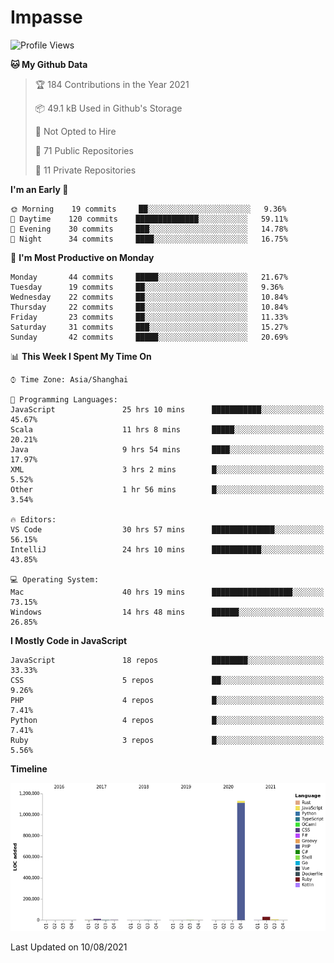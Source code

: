 # Impasse

<!--START_SECTION:waka-->
![Profile Views](http://img.shields.io/badge/Profile%20Views-1-blue)

**🐱 My Github Data** 

> 🏆 184 Contributions in the Year 2021
 > 
> 📦 49.1 kB Used in Github's Storage 
 > 
> 🚫 Not Opted to Hire
 > 
> 📜 71 Public Repositories 
 > 
> 🔑 11 Private Repositories  
 > 
**I'm an Early 🐤** 

```text
🌞 Morning    19 commits     ██░░░░░░░░░░░░░░░░░░░░░░░   9.36% 
🌆 Daytime    120 commits    ██████████████░░░░░░░░░░░   59.11% 
🌃 Evening    30 commits     ███░░░░░░░░░░░░░░░░░░░░░░   14.78% 
🌙 Night      34 commits     ████░░░░░░░░░░░░░░░░░░░░░   16.75%

```
📅 **I'm Most Productive on Monday** 

```text
Monday       44 commits     █████░░░░░░░░░░░░░░░░░░░░   21.67% 
Tuesday      19 commits     ██░░░░░░░░░░░░░░░░░░░░░░░   9.36% 
Wednesday    22 commits     ██░░░░░░░░░░░░░░░░░░░░░░░   10.84% 
Thursday     22 commits     ██░░░░░░░░░░░░░░░░░░░░░░░   10.84% 
Friday       23 commits     ██░░░░░░░░░░░░░░░░░░░░░░░   11.33% 
Saturday     31 commits     ███░░░░░░░░░░░░░░░░░░░░░░   15.27% 
Sunday       42 commits     █████░░░░░░░░░░░░░░░░░░░░   20.69%

```


📊 **This Week I Spent My Time On** 

```text
⌚︎ Time Zone: Asia/Shanghai

💬 Programming Languages: 
JavaScript               25 hrs 10 mins      ███████████░░░░░░░░░░░░░░   45.67% 
Scala                    11 hrs 8 mins       █████░░░░░░░░░░░░░░░░░░░░   20.21% 
Java                     9 hrs 54 mins       ████░░░░░░░░░░░░░░░░░░░░░   17.97% 
XML                      3 hrs 2 mins        █░░░░░░░░░░░░░░░░░░░░░░░░   5.52% 
Other                    1 hr 56 mins        █░░░░░░░░░░░░░░░░░░░░░░░░   3.54%

🔥 Editors: 
VS Code                  30 hrs 57 mins      ██████████████░░░░░░░░░░░   56.15% 
IntelliJ                 24 hrs 10 mins      ███████████░░░░░░░░░░░░░░   43.85%

💻 Operating System: 
Mac                      40 hrs 19 mins      ██████████████████░░░░░░░   73.15% 
Windows                  14 hrs 48 mins      ██████░░░░░░░░░░░░░░░░░░░   26.85%

```

**I Mostly Code in JavaScript** 

```text
JavaScript               18 repos            ████████░░░░░░░░░░░░░░░░░   33.33% 
CSS                      5 repos             ██░░░░░░░░░░░░░░░░░░░░░░░   9.26% 
PHP                      4 repos             █░░░░░░░░░░░░░░░░░░░░░░░░   7.41% 
Python                   4 repos             █░░░░░░░░░░░░░░░░░░░░░░░░   7.41% 
Ruby                     3 repos             █░░░░░░░░░░░░░░░░░░░░░░░░   5.56%

```


**Timeline**

![Chart not found](https://raw.githubusercontent.com/impasse/impasse/master/charts/bar_graph.png) 


 Last Updated on 10/08/2021
<!--END_SECTION:waka-->

